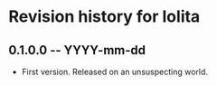 # Revision history for lolita

## 0.1.0.0 -- YYYY-mm-dd

* First version. Released on an unsuspecting world.
